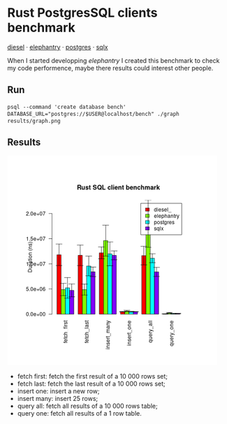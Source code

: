 # Rust PostgresSQL clients benchmark

[diesel](https://crates.io/crates/diesel)
· [elephantry](https://crates.io/crates/elephantry)
· [postgres](https://crates.io/crates/postgres)
· [sqlx](https://crates.io/crates/sqlx)

When I started developping *elephantry* I created this benchmark to check my
code performence, maybe there results could interest other people.

## Run

```
psql --command 'create database bench'
DATABASE_URL="postgres://$USER@localhost/bench" ./graph results/graph.png
```

## Results

![](results/graph.png)

- fetch first: fetch the first result of a 10 000 rows set;
- fetch last: fetch the last result of a 10 000 rows set;
- insert one: insert a new row;
- insert many: insert 25 rows;
- query all: fetch all results of a 10 000 rows table;
- query one: fetch all results of a 1 row table.
